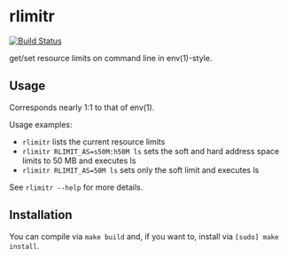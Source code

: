 rlimitr
=======

[![Build Status](https://travis-ci.org/addaleax/rlimitr.png?style=flat)](https://travis-ci.org/addaleax/rlimitr)

get/set resource limits on command line in env(1)-style.

Usage
-----
Corresponds nearly 1:1 to that of env(1).

Usage examples:

* `rlimitr` lists the current resource limits
* `rlimitr RLIMIT_AS=s50M:h50M ls` sets the soft and hard address space limits to 50 MB and executes ls
* `rlimitr RLIMIT_AS=50M ls` sets only the soft limit and executes ls

See `rlimitr --help` for more details.

Installation
------------
You can compile via `make build` and, if you want to, install via `[sudo] make install`.
